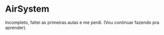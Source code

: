 # AirSystem
Incompleto, faltei as primeiras aulas e me perdi. (Vou continuar fazendo pra aprender).

